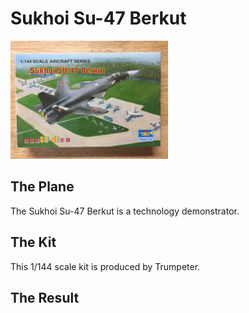 # Sukhoi Su-47 Berkut
<img src="IMG_1363[1].JPG" alt="Su-47" width="50%" height="50%" class="center">

## The Plane
The Sukhoi Su-47 Berkut is a technology demonstrator. 
## The Kit
This 1/144 scale kit is produced by Trumpeter. 
## The Result

